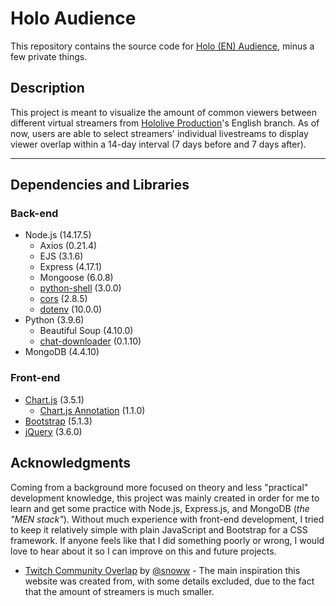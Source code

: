 # Holo Audience

This repository contains the source code for [Holo (EN) Audience](https://audience.gwak.moe/), minus a few private things.

## Description

This project is meant to visualize the amount of common viewers between different virtual streamers from [Hololive Production](https://en.hololive.tv/member)'s English branch. As of now, users are able to select streamers' individual livestreams to display viewer overlap within a 14-day interval (7 days before and 7 days after).

---

## Dependencies and Libraries

### Back-end
* Node.js (14.17.5)
    * Axios (0.21.4)
    * EJS (3.1.6)
    * Express (4.17.1)
    * Mongoose (6.0.8)
    * [python-shell](https://www.npmjs.com/package/python-shell) (3.0.0)
    * [cors](https://www.npmjs.com/package/cors) (2.8.5)
    * [dotenv](https://www.npmjs.com/package/dotenv) (10.0.0)
* Python (3.9.6)
    * Beautiful Soup (4.10.0)
    * [chat-downloader](https://github.com/xenova/chat-downloader) (0.1.10)
* MongoDB (4.4.10)

### Front-end
* [Chart.js](https://www.chartjs.org/) (3.5.1)
    * [Chart.js Annotation](https://www.chartjs.org/chartjs-plugin-annotation/latest/) (1.1.0)
* [Bootstrap](https://getbootstrap.com/) (5.1.3)
* [jQuery](https://jquery.com/) (3.6.0)

## Acknowledgments

Coming from a background more focused on theory and less "practical" development knowledge, this project was mainly created in order for me to learn and get some practice with Node.js, Express.js, and MongoDB (*the "MEN stack"*). Without much experience with front-end development, I tried to keep it relatively simple with plain JavaScript and Bootstrap for a CSS framework. If anyone feels like that I did something poorly or wrong, I would love to hear about it so I can improve on this and future projects.

* [Twitch Community Overlap](https://stats.roki.sh/) by [@snoww](https://github.com/snoww) - The main inspiration this website was created from, with some details excluded, due to the fact that the amount of streamers is much smaller.